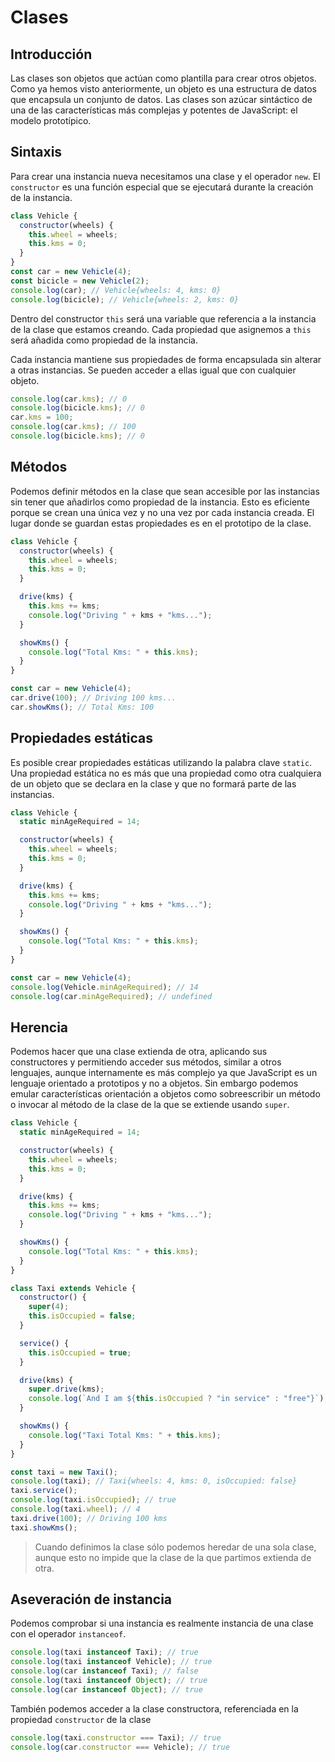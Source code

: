 # Clases

## Introducción

Las clases son objetos que actúan como plantilla para crear otros objetos. Como ya hemos visto anteriormente, un objeto es una estructura de datos que encapsula un conjunto de datos. Las clases son azúcar sintáctico de una de las características más complejas y potentes de JavaScript: el modelo prototípico.

## Sintaxis

Para crear una instancia nueva necesitamos una clase y el operador `new`. El `constructor` es una función especial que se ejecutará durante la creación de la instancia.

```js
class Vehicle {
  constructor(wheels) {
    this.wheel = wheels;
    this.kms = 0;
  }
}
const car = new Vehicle(4);
const bicicle = new Vehicle(2);
console.log(car); // Vehicle{wheels: 4, kms: 0}
console.log(bicicle); // Vehicle{wheels: 2, kms: 0}
```

Dentro del constructor `this` será una variable que referencia a la instancia de la clase que estamos creando. Cada propiedad que asignemos a `this` será añadida como propiedad de la instancia.

Cada instancia mantiene sus propiedades de forma encapsulada sin alterar a otras instancias. Se pueden acceder a ellas igual que con cualquier objeto.

```js
console.log(car.kms); // 0
console.log(bicicle.kms); // 0
car.kms = 100;
console.log(car.kms); // 100
console.log(bicicle.kms); // 0
```

## Métodos

Podemos definir métodos en la clase que sean accesible por las instancias sin tener que añadirlos como propiedad de la instancia. Esto es eficiente porque se crean una única vez y no una vez por cada instancia creada. El lugar donde se guardan estas propiedades es en el prototipo de la clase.

```js
class Vehicle {
  constructor(wheels) {
    this.wheel = wheels;
    this.kms = 0;
  }

  drive(kms) {
    this.kms += kms;
    console.log("Driving " + kms + "kms...");
  }

  showKms() {
    console.log("Total Kms: " + this.kms);
  }
}

const car = new Vehicle(4);
car.drive(100); // Driving 100 kms...
car.showKms(); // Total Kms: 100
```

## Propiedades estáticas

Es posible crear propiedades estáticas utilizando la palabra clave `static`. Una propiedad estática no es más que una propiedad como otra cualquiera de un objeto que se declara en la clase y que no formará parte de las instancias.

```js
class Vehicle {
  static minAgeRequired = 14;

  constructor(wheels) {
    this.wheel = wheels;
    this.kms = 0;
  }

  drive(kms) {
    this.kms += kms;
    console.log("Driving " + kms + "kms...");
  }

  showKms() {
    console.log("Total Kms: " + this.kms);
  }
}

const car = new Vehicle(4);
console.log(Vehicle.minAgeRequired); // 14
console.log(car.minAgeRequired); // undefined
```

## Herencia

Podemos hacer que una clase extienda de otra, aplicando sus constructores y permitiendo acceder sus métodos, similar a otros lenguajes, aunque internamente es más complejo ya que JavaScript es un lenguaje orientado a prototipos y no a objetos. Sin embargo podemos emular características orientación a objetos como sobreescribir un método o invocar al método de la clase de la que se extiende usando `super`.

```js
class Vehicle {
  static minAgeRequired = 14;

  constructor(wheels) {
    this.wheel = wheels;
    this.kms = 0;
  }

  drive(kms) {
    this.kms += kms;
    console.log("Driving " + kms + "kms...");
  }

  showKms() {
    console.log("Total Kms: " + this.kms);
  }
}

class Taxi extends Vehicle {
  constructor() {
    super(4);
    this.isOccupied = false;
  }

  service() {
    this.isOccupied = true;
  }

  drive(kms) {
    super.drive(kms);
    console.log(`And I am ${this.isOccupied ? "in service" : "free"}`);
  }

  showKms() {
    console.log("Taxi Total Kms: " + this.kms);
  }
}

const taxi = new Taxi();
console.log(taxi); // Taxi{wheels: 4, kms: 0, isOccupied: false}
taxi.service();
console.log(taxi.isOccupied); // true
console.log(taxi.wheel); // 4
taxi.drive(100); // Driving 100 kms
taxi.showKms();
```

> Cuando definimos la clase sólo podemos heredar de una sola clase, aunque esto no impide que la clase de la que partimos extienda de otra.

## Aseveración de instancia

Podemos comprobar si una instancia es realmente instancia de una clase con el operador `instanceof`.

```js
console.log(taxi instanceof Taxi); // true
console.log(taxi instanceof Vehicle); // true
console.log(car instanceof Taxi); // false
console.log(taxi instanceof Object); // true
console.log(car instanceof Object); // true
```

También podemos acceder a la clase constructora, referenciada en la propiedad `constructor` de la clase

```js
console.log(taxi.constructor === Taxi); // true
console.log(car.constructor === Vehicle); // true
```
